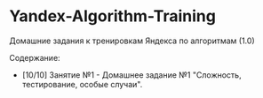 # Yandex-Algorithm-Training
Домашние задания к тренировкам Яндекса по алгоритмам (1.0)

<p align="justify">Содержание:</p>
<ul>
  <li>[10/10] Занятие №1 - Домашнее задание №1 "Сложность, тестирование, особые случаи".</li>
</ul>

